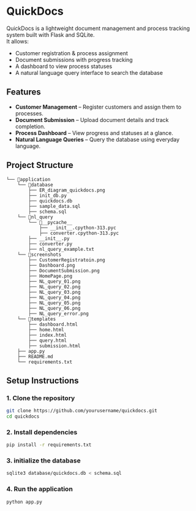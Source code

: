 # QuickDocs

QuickDocs is a lightweight document management and process tracking system built with Flask and SQLite.  
It allows:
- Customer registration & process assignment
- Document submissions with progress tracking
- A dashboard to view process statuses
- A natural language query interface to search the database

## Features
- **Customer Management** – Register customers and assign them to processes.
- **Document Submission** – Upload document details and track completion.
- **Process Dashboard** – View progress and statuses at a glance.
- **Natural Language Queries** – Query the database using everyday language.

## Project Structure
```
└── 📁application
    └── 📁database
        ├── ER_diagram_quickdocs.png
        ├── init_db.py
        ├── quickdocs.db
        ├── sample_data.sql
        ├── schema.sql
    └── 📁nl_query
        └── 📁__pycache__
            ├── __init__.cpython-313.pyc
            ├── converter.cpython-313.pyc
        ├── __init__.py
        ├── converter.py
        ├── nl_query_example.txt
    └── 📁screenshots
        ├── CustomerRegistratoin.png
        ├── Dashboard.png
        ├── DocumentSubmission.png
        ├── HomePage.png
        ├── NL_query_01.png
        ├── NL_query_02.png
        ├── NL_query_03.png
        ├── NL_query_04.png
        ├── NL_query_05.png
        ├── NL_query_06.png
        ├── NL_query_error.png
    └── 📁templates
        ├── dashboard.html
        ├── home.html
        ├── index.html
        ├── query.html
        ├── submission.html
    ├── app.py
    ├── README.md
    └── requirements.txt
```

## Setup Instructions

### 1. Clone the repository
```bash
git clone https://github.com/yourusername/quickdocs.git
cd quickdocs
```


### 2. Install dependencies
```bash
pip install -r requirements.txt
```

### 3. initialize the database
```bash
sqlite3 database/quickdocs.db < schema.sql
```

### 4. Run the application
```bash
python app.py
```